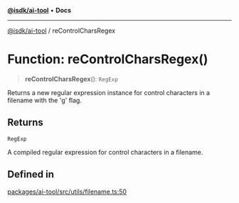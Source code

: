 [**@isdk/ai-tool**](../README.md) • **Docs**

***

[@isdk/ai-tool](../globals.md) / reControlCharsRegex

# Function: reControlCharsRegex()

> **reControlCharsRegex**(): `RegExp`

Returns a new regular expression instance for control characters in a filename with the 'g' flag.

## Returns

`RegExp`

A compiled regular expression for control characters in a filename.

## Defined in

[packages/ai-tool/src/utils/filename.ts:50](https://github.com/isdk/ai-tool.js/blob/5f9f0083c734722103ff5468e424b48c212a55f0/src/utils/filename.ts#L50)
